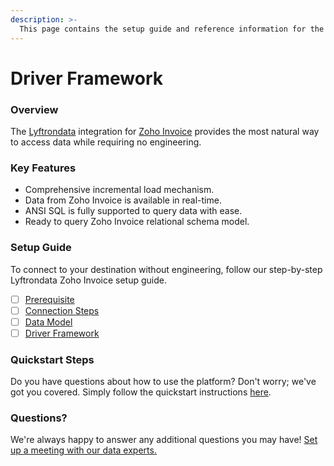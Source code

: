 ```yaml
---
description: >-
  This page contains the setup guide and reference information for the Zoho Invoice source connector.
---
```


# Driver Framework

### Overview

The [Lyftrondata](https://www.lyftrondata.com/) integration for [Zoho Invoice](https://www.lyftrondata.com/integration/finance-analytics/zoho-invoice/) provides the most natural way to access data while requiring no engineering.

### Key Features

* Comprehensive incremental load mechanism.
* Data from Zoho Invoice is available in real-time.&#x20;
* ANSI SQL is fully supported to query data with ease.
* Ready to query Zoho Invoice relational schema model.

### Setup Guide

To connect to your destination without engineering, follow our step-by-step Lyftrondata Zoho Invoice setup guide.

* [ ] [Prerequisite](../prerequisite.md)
* [ ] [Connection Steps](../connection-steps.md)
* [ ] [Data Model](../data-model/erd.md)
* [ ] [Driver Framework](../driver-framework/)

### Quickstart Steps

Do you have questions about how to use the platform? Don't worry; we've got you covered. Simply follow the quickstart instructions [here](../driver-framework/README.md).

### Questions? <a href="#questions" id="questions"></a>

We're always happy to answer any additional questions you may have! [Set up a meeting with our data experts.](https://www.lyftrondata.com/book-a-meeting/)


